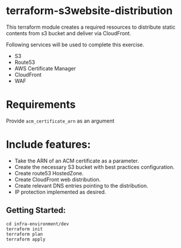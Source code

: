 # terraform-s3website-distribution

This terraform module creates a required resources to distribute static contents from s3 bucket and deliver via CloudFront.

Following services will be used to complete this exercise.
- S3
- Route53
- AWS Certificate Manager
- CloudFront
- WAF

# Requirements
Provide `acm_certificate_arn` as an argument

# Include features:
* Take the ARN of an ACM certificate as a parameter.
* Create the necessary S3 bucket with best practices configuration.
* Create route53 HostedZone.
* Create CloudFront web distribution.
* Create relevant DNS entries pointing to the distribution.
* IP protection implemented as desired.

## Getting Started:
    cd infra-environment/dev
	terraform init
	terraform plan
	terraform apply
